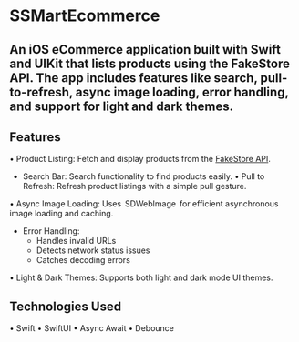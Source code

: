 # SSMartEcommerce


## An iOS eCommerce application built with Swift and UIKit that lists products using the FakeStore API. The app includes features like search, pull-to-refresh, async image loading, error handling, and support for light and dark themes.

## Features
•⁠  ⁠Product Listing: Fetch and display products from the [FakeStore API](https://fakestoreapi.com/).

-  ⁠Search Bar: Search functionality to find products easily.
•⁠  ⁠⁠Pull to Refresh: Refresh product listings with a simple pull gesture.

•⁠  ⁠⁠Async Image Loading: Uses ⁠ SDWebImage ⁠ for efficient asynchronous image loading and caching.
-  ⁠Error Handling:
    - Handles invalid URLs
    - Detects network status issues
    - Catches decoding errors

•⁠  ⁠⁠Light & Dark Themes: Supports both light and dark mode UI themes.

## Technologies Used

•⁠  ⁠Swift
•⁠  ⁠SwiftUI
•⁠  ⁠Async Await
•⁠  ⁠Debounce
